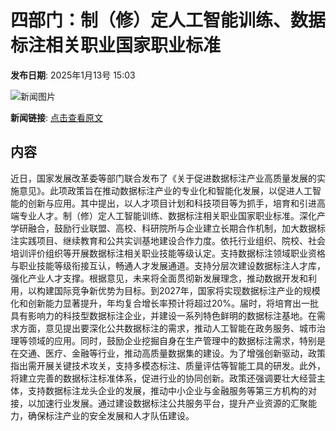 # 四部门：制（修）定人工智能训练、数据标注相关职业国家职业标准

**发布日期**: 2025年1月13号 15:03

![新闻图片](https://pic.chinaz.com/picmap/thumb/202304071721476167_0.jpg)

**新闻链接**: [点击查看原文](https://www.aibase.com/zh/news/14666)

## 内容

近日，国家发展改革委等部门联合发布了《关于促进数据标注产业高质量发展的实施意见》。此项政策旨在推动数据标注产业的专业化和智能化发展，以促进人工智能的创新与应用。其中提出，以人才项目计划和科技项目等为抓手，培育和引进高端专业人才。制（修）定人工智能训练、数据标注相关职业国家职业标准。深化产学研融合，鼓励行业联盟、高校、科研院所与企业建立长期合作机制，加大数据标注实践项目、继续教育和公共实训基地建设合作力度。依托行业组织、院校、社会培训评价组织等开展数据标注相关职业技能等级认定。支持数据标注领域职业资格与职业技能等级衔接互认，畅通人才发展通道。支持分层次建设数据标注人才库，强化产业人才支撑。根据意见，未来将全面贯彻新发展理念，推动数据开发和利用，以构建国际竞争新优势为目标。到2027年，国家将实现数据标注产业的规模化和创新能力显著提升，年均复合增长率预计将超过20%。届时，将培育出一批具有影响力的科技型数据标注企业，并建设一系列特色鲜明的数据标注基地。在需求方面，意见提出要深化公共数据标注的需求，推动人工智能在政务服务、城市治理等领域的应用。同时，鼓励企业挖掘自身在生产管理中的数据标注需求，特别是在交通、医疗、金融等行业，推动高质量数据集的建设。为了增强创新驱动，政策指出需开展关键技术攻关，支持多模态标注、质量评估等智能工具的研发。此外，将建立完善的数据标注标准体系，促进行业的协同创新。政策还强调要壮大经营主体，支持数据标注龙头企业的发展，推动中小企业与金融服务等第三方机构的对接，以加速行业发展。通过建设数据标注公共服务平台，提升产业资源的汇聚能力，确保标注产业的安全发展和人才队伍建设。
